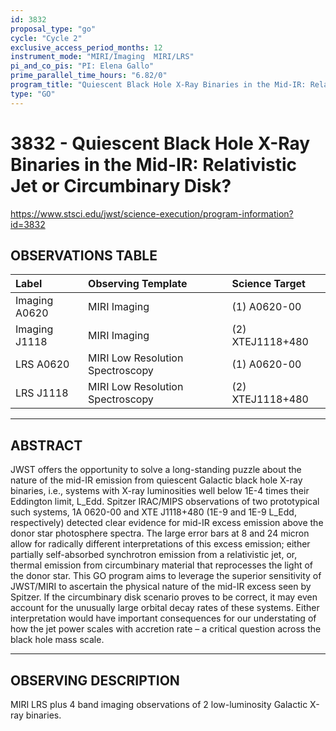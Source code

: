 ```yaml
---
id: 3832
proposal_type: "go"
cycle: "Cycle 2"
exclusive_access_period_months: 12
instrument_mode: "MIRI/Imaging  MIRI/LRS"
pi_and_co_pis: "PI: Elena Gallo"
prime_parallel_time_hours: "6.82/0"
program_title: "Quiescent Black Hole X-Ray Binaries in the Mid-IR: Relativistic Jet or Circumbinary Disk?"
type: "GO"
---
```

# 3832 - Quiescent Black Hole X-Ray Binaries in the Mid-IR: Relativistic Jet or Circumbinary Disk?
https://www.stsci.edu/jwst/science-execution/program-information?id=3832
## OBSERVATIONS TABLE
| Label                        | Observing Template               | Science Target       |
| :--------------------------- | :------------------------------- | :------------------- |
| Imaging A0620                | MIRI Imaging                     | (1) A0620-00         |
| Imaging J1118                | MIRI Imaging                     | (2) XTEJ1118+480     |
| LRS A0620                    | MIRI Low Resolution Spectroscopy | (1) A0620-00         |
| LRS J1118                    | MIRI Low Resolution Spectroscopy | (2) XTEJ1118+480     |

---

## ABSTRACT

JWST offers the opportunity to solve a long-standing puzzle about the nature of the mid-IR emission from quiescent Galactic black hole X-ray binaries, i.e., systems with X-ray luminosities well below 1E-4 times their Eddington limit, L_Edd. Spitzer IRAC/MIPS observations of two prototypical such systems, 1A 0620-00 and XTE J1118+480 (1E-9 and 1E-9 L_Edd, respectively) detected clear evidence for mid-IR excess emission above the donor star photosphere spectra. The large error bars at 8 and 24 micron allow for radically different interpretations of this excess emission; either partially self-absorbed synchrotron emission from a relativistic jet, or, thermal emission from circumbinary material that reprocesses the light of the donor star. This GO program aims to leverage the superior sensitivity of JWST/MIRI to ascertain the physical nature of the mid-IR excess seen by Spitzer. If the circumbinary disk scenario proves to be correct, it may even account for the unusually large orbital decay rates of these systems. Either interpretation would have important consequences for our understating of how the jet power scales with accretion rate – a critical question across the black hole mass scale.

---

## OBSERVING DESCRIPTION

MIRI LRS plus 4 band imaging observations of 2 low-luminosity Galactic X-ray binaries.